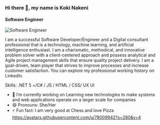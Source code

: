### Hi there 👋, my name is Koki Nakeni
#### Software Engineer
![Software Engineer](https://media.licdn.com/dms/image/C4D16AQGVtw1ZoJ53FA/profile-displaybackgroundimage-shrink_350_1400/0/1668085827827?e=1697673600&v=beta&t=N--mNbu3zyZNQLK4X-nVIED838QUKQ4GDubmK1bFj64)

I am a successful Software Developer/Engineer and a Digital consultant professional that is a technology, machine learning, and artificial intelligence enthusiast. I am a charismatic, methodical, and innovative problem solver with a client-centered approach and possess analytical and Agile project management skills that ensure quality project delivery. I am a goal-driven, team player that strives to improve processes and increase customer satisfaction. You can explore my professional working history on LinkedIn.



Skills: .NET 5 +/C# / JS / HTML / CSS/ UX UI

- 🔭 I’m currently working on Learning new technologies to make systems and web applications operate on a larger scale for companies 
- 😄 Pronouns: She/Her 
- ⚡ Fun fact: I am very good at Chess and love Pizza  https://avatars.githubusercontent.com/u/78009942?s=280&v=4




